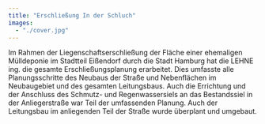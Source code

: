 ```yaml
---
title: "Erschließung In der Schluch"
images:
  - "./cover.jpg"
---
```


Im Rahmen der Liegenschaftserschließung der Fläche einer ehemaligen
Mülldeponie im Stadtteil Eißendorf durch die Stadt Hamburg hat die LEHNE
ing. die gesamte Erschließungsplanung erarbeitet. Dies umfasste alle
Planungsschritte des Neubaus der Straße und Nebenflächen im Neubaugebiet
und des gesamten Leitungsbaus. Auch die Errichtung und der Anschluss
des Schmutz- und Regenwassersiels an das Bestandssiel in der
Anliegerstraße war Teil der umfassenden Planung. Auch der Leitungsbau im
anliegenden Teil der Straße wurde überplant und umgebaut.
